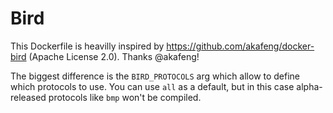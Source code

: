 # Bird

This Dockerfile is heavilly inspired by https://github.com/akafeng/docker-bird (Apache License 2.0). 
Thanks @akafeng!

The biggest difference is the `BIRD_PROTOCOLS` arg which allow to define which protocols to use. 
You can use `all` as a default, but in this case alpha-released protocols like `bmp` won't be compiled.